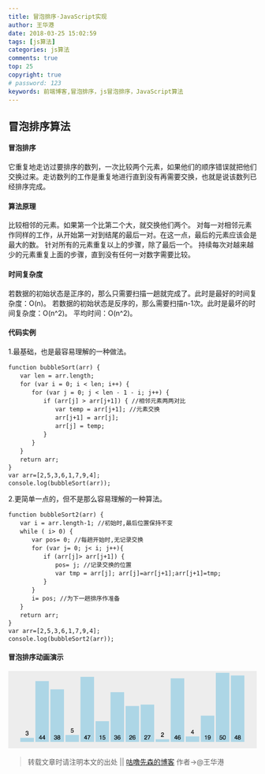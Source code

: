 ```yaml
---
title: 冒泡排序·JavaScript实现
author: 王华港
date: 2018-03-25 15:02:59
tags: [js算法]
categories: js算法
comments: true
top: 25
copyright: true
# password: 123
keywords: 前端博客,冒泡排序，js冒泡排序，JavaScript算法
---
```

## 冒泡排序算法
#### 冒泡排序
它重复地走访过要排序的数列，一次比较两个元素，如果他们的顺序错误就把他们交换过来。走访数列的工作是重复地进行直到没有再需要交换，也就是说该数列已经排序完成。
#### 算法原理
比较相邻的元素。如果第一个比第二个大，就交换他们两个。
对每一对相邻元素作同样的工作，从开始第一对到结尾的最后一对。在这一点，最后的元素应该会是最大的数。
针对所有的元素重复以上的步骤，除了最后一个。
持续每次对越来越少的元素重复上面的步骤，直到没有任何一对数字需要比较。
#### 时间复杂度
若数据的初始状态是正序的，那么只需要扫描一趟就完成了。此时是最好的时间复杂度：O(n)。
若数据的初始状态是反序的，那么需要扫描n-1次。此时是最坏的时间复杂度：O(n^2)。
平均时间：O(n^2)。
#### 代码实例
1.最基础，也是最容易理解的一种做法。
```
function bubbleSort(arr) {
　　var len = arr.length;
　　for (var i = 0; i < len; i++) {
　　　　for (var j = 0; j < len - 1 - i; j++) {
　　　　　　if (arr[j] > arr[j+1]) { //相邻元素两两对比
　　　　　　　　var temp = arr[j+1]; //元素交换
　　　　　　　　arr[j+1] = arr[j];
　　　　　　　　arr[j] = temp;
　　　　　　}
　　　　}
　　}
　　return arr;
}
var arr=[2,5,3,6,1,7,9,4];
console.log(bubbleSort(arr));
```
2.更简单一点的，但不是那么容易理解的一种算法。
```
function bubbleSort2(arr) {
　　var i = arr.length-1; //初始时,最后位置保持不变　　
　　while ( i> 0) {
　　　　var pos= 0; //每趟开始时,无记录交换
　　　　for (var j= 0; j< i; j++){
　　　　　　if (arr[j]> arr[j+1]) {
　　　　　　　　pos= j; //记录交换的位置
　　　　　　　　var tmp = arr[j]; arr[j]=arr[j+1];arr[j+1]=tmp;
　　　　　　}
　　　　}
　　　　i= pos; //为下一趟排序作准备
　　}
　　return arr;
}
var arr=[2,5,3,6,1,7,9,4];
console.log(bubbleSort2(arr)); 
```
#### 冒泡排序动画演示
![](/images/px/mp.gif)

>转载文章时请注明本文的出处 || [咕噜先森的博客](http://www.blog.54whg.cn) 作者->@王华港


<script>
var _hmt = _hmt || [];
(function() {
  var hm = document.createElement("script");
  hm.src = "https://hm.baidu.com/hm.js?cb26b3220fad854a3119dd8d11ddc6eb";
  var s = document.getElementsByTagName("script")[0]; 
  s.parentNode.insertBefore(hm, s);
})();
</script>
 